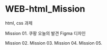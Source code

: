 # WEB-html_Mission
html, css 과제

Mission 01. 쿠팡 오늘의 발견 Figma 디자인

Mission 02.
Mission 03.
Mission 04.
Mission 05.
